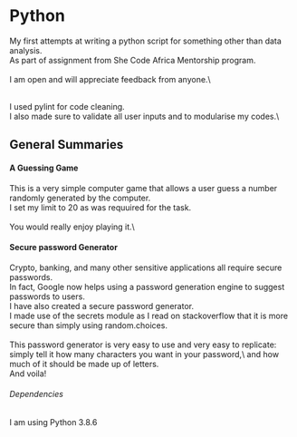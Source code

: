 # Python
My first attempts at writing a python script for something other than data analysis.\
As part of assignment from She Code Africa Mentorship program.\
\
I am open and will appreciate feedback from anyone.\

\
I used pylint for code cleaning.\
I also made sure to validate all user inputs and to modularise my codes.\

## General Summaries
#### A Guessing Game
This is a very simple computer game that allows a user guess a number randomly generated by the computer.\
I set my limit to 20 as was requuired for the task.\
\
You would really enjoy playing it.\

#### Secure password Generator
Crypto, banking, and many other sensitive applications all require secure passwords.\
In fact, Google now helps using a password generation engine to suggest passwords to users.\
I have also created a secure password generator.\
I made use of the secrets module as I read on stackoverflow that it is more secure than simply using random.choices.\
\
This password generator is very easy to use and very easy to replicate:\
simply tell it how many characters you want in your password,\ 
and how much of it should be made up of letters.\
And voila!

###### Dependencies
I am using Python 3.8.6

